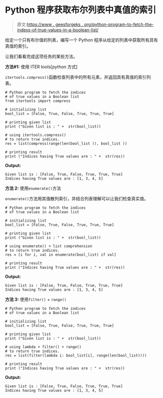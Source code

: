 # Python 程序获取布尔列表中真值的索引

> 原文:[https://www . geesforgeks . org/python-program-to-fetch-the-indexs-of-true-values-in-a-boolean-list/](https://www.geeksforgeeks.org/python-program-to-fetch-the-indices-of-true-values-in-a-boolean-list/)

给定一个只有布尔值的列表，编写一个 Python 程序从给定的列表中获取所有具有真值的索引。

让我们看看完成这项任务的某些方法。

**方法#1:** 使用 ITER tools[python 方式]

`itertools.compress()`函数检查列表中的所有元素，并返回具有真值的索引列表。

```
# Python program to fetch the indices
# of true values in a Boolean list
from itertools import compress 

# initializing list  
bool_list = [False, True, False, True, True, True] 

# printing given list  
print ("Given list is : " +  str(bool_list)) 

# using itertools.compress() 
# to return true indices. 
res = list(compress(range(len(bool_list )), bool_list )) 

# printing result 
print ("Indices having True values are : " +  str(res)) 
```

**Output:**

```
Given list is : [False, True, False, True, True, True]
Indices having True values are : [1, 3, 4, 5]

```

**方法 2:** 使用`enumerate()`方法

`enumerate()`方法用其值散列索引，并结合列表理解可以让我们检查真实值。

```
# Python program to fetch the indices
# of true values in a Boolean list

# initializing list  
bool_list = [False, True, False, True, True, True] 

# printing given list  
print ("Given list is : " +  str(bool_list)) 

# using enumerate() + list comprehension 
# to return true indices. 
res = [i for i, val in enumerate(bool_list) if val] 

# printing result 
print ("Indices having True values are : " +  str(res)) 
```

**Output:**

```
Given list is : [False, True, False, True, True, True]
Indices having True values are : [1, 3, 4, 5]

```

**方法 3:** 使用`filter()` + `range()`

```
# Python program to fetch the indices
# of true values in a Boolean list

# initializing list  
bool_list = [False, True, False, True, True, True] 

# printing given list  
print ("Given list is : " +  str(bool_list)) 

# using lambda + filter() + range() 
# to return true indices. 
res = list(filter(lambda i: bool_list[i], range(len(bool_list)))) 

# printing result 
print ("Indices having True values are : " +  str(res)) 
```

**Output:**

```
Given list is : [False, True, False, True, True, True]
Indices having True values are : [1, 3, 4, 5]

```